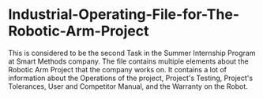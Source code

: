 # Industrial-Operating-File-for-The-Robotic-Arm-Project
This is considered to be the second Task in the Summer Internship Program at Smart Methods company. The file contains multiple elements about the Robotic Arm Project that the company works on. It contains a lot of information about the Operations of the project, Project's Testing, Project's Tolerances, User and Competitor Manual, and the Warranty on the Robot.   
